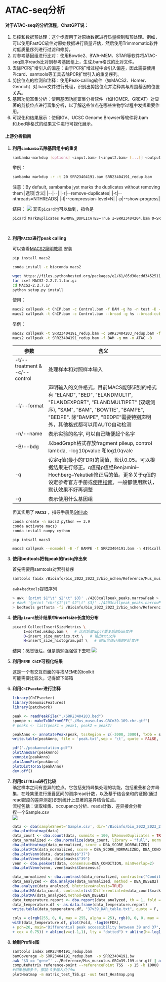 # ATAC-seq分析

#### 对于ATAC-seq的分析流程，ChatGPT说：
1. 质控和数据预处理：这个步骤用于对原始数据进行质量控制和预处理。例如，可以使用FastQC软件对原始数据进行质量评估，然后使用Trimmomatic软件对低质量序列进行过滤和修剪。
2. 对参考基因组进行比对：使用Bowtie2、BWA-MEM、STAR等软件将ATAC-seq测序reads比对到参考基因组上，生成.bam格式的比对文件。
3. 去除PCR扩增引入的偏差：由于PCR扩增过程中会引入偏差，因此需要使用Picard、samtools等工具去除PCR扩增引入的重复序列。
4. 剪接位点的检测和注释：使用Peak-calling软件（如MACS2、Homer、Genrich）对.bam文件进行处理，识别出剪接位点并注释其与周围基因的位置关系。
5. 基因功能富集分析：使用基因功能富集分析软件（如HOMER、GREAT）对显著的剪接位点进行富集分析，以了解这些位点在哪些生物学过程中发挥重要作用。
6. 可视化和结果展示：使用IGV、UCSC Genome Browser等软件将.bam和.bed等格式的结果文件进行可视化展示。

#### 上游分析指南
1. __利用`sambamba`去除基因组中的重复__
   ```sh
   sambamba-markdup [options] <input.bam> [<input2.bam> [...]] <output.bam>
   ```
   举例：
   ```sh
   sambamba markdup -r -t 20 SRR23404191.bam SRR23404191_redup.bam
   ```
   注意：By default, sambamba jyst marks the duplicates without removing them
   |选项|含义|
   |--|--|
   |-r|--remove-duplicates|
   |-t|--nthreads=NTHREADS|
   |-l|--compression-level=N|
   |-p|--show-progress|
   
   结果：
   ![](./img/2023-03-15-11-01-34.png)
   其实`picard`也可以做到，指令是
   ```sh
   picard MarkDuplicates REMOVE_DUPLICATES=True I=SRR23404204.bam O=SRR23404204_dedup.bam M=SRR23404204_dedup.txt
   ```
<br>

2. __利用`MACS2`进行peak calling__

   可以查看[MACS2简明教程](https://www.jianshu.com/p/21e8c51fca23)
   安装
   ```sh
   pip install macs2
   ```
   ```sh
   conda install -c bioconda macs2
   ```
   ```sh
   wget https://files.pythonhosted.org/packages/e2/61/85d30ecdd34525113e28cb0c5a9f393f93578165f8d848be5925c0208dfb/MACS2-2.2.7.1.tar.gz
   tar zxvf MACS2-2.2.7.1.tar.gz
   cd MACS2-2.2.7.1/
   python setup.py install
   ```
   使用：
   ```sh
   macs2 callpeak -t ChIP.bam -c Control.bam -f BAM -g hs -n test -B -q 0.01 #常规的peak calling - 转录因子(结合位置较窄)
   macs2 callpeak -t ChIP.bam -c Control.bam --broad -g hs --broad-cutoff 0.1 #较宽的peak calling - 组蛋白(结合位置较宽)
   ```
   举例：
   ```sh
   macs2 callpeak -t SRR23404191_redup.bam -c SRR23404203_redup.bam -f BAM -g mm -n ATAC -B -q 0.01
   macs2 callpeak -t SRR23404191_redup.bam -f BAM -g mm -n ATAC -B
   ```
   |参数|含义|
   |--|--|
   |-t/--treatment & -c/--control|处理样本和对照样本输入|
   |-f/--format|声明输入的文件格式，目前MACS能够识别的格式有 "ELAND", "BED", "ELANDMULTI", "ELANDEXPORT", "ELANDMULTIPET" (双端测序), "SAM", "BAM", "BOWTIE", "BAMPE", "BEDPE". 除"BAMPE", "BEDPE"需要特别声明外，其他格式都可以用AUTO自动检测|
   |-n/--name|表示实验的名字, 可以自己随便起个名字|
   |-B/--bdg|以bedGraph格式存放fragment pileup, control lambda, -log10pvalue 和log10qvale|
   |-q|设定q值(最小的FDR)的阈值，默认0.05。可以根据结果进行修正。q值是p值经Benjamini–Hochberg–Yekutieli修正后的值。更多关于q值的设定参考官方手册或[使用指南](https://www.jianshu.com/p/6a975f0ea65a)，一般都使用默认，默认效果不好再调整|
   |-g|表示使用什么基因组|

   但其实用了 __`MACS3`__ ，指导手册见[GitHub](https://github.com/macs3-project/MACS/blob/master/docs/source/docs/callpeak.md)
   ```sh
   conda create -n macs3 python == 3.9
   conda activate macs3
   conda install numpy cython

   pip intsall macs3
   ```
   
   ```sh
   macs3 callpeak --nomodel -B -f BAMPE -t SRR23404191.bam -n 4191callpeak --nolambda --gsize mm 
   ```

4. __使用bedtools把有peak的fastq拎出来__

   首先需要用samtools对索引排序
   ```sh
   samtools faidx /Bioinfo/bio_2022_2023_2/bio_nchen/Reference/Mus_musculus.GRCm39.dna.primary_assembly.fa
   ```
   `awk`+`bedtools`提取序列
   ```sh
   > awk '{print $1"\t" $2"\t" $3}' ./4203callpeak_peaks.narrowPeak > SRR23404203.bed
   > #awk '{print "chr"$1"\t" $2"\t" $3}' ./4203callpeak_peaks.narrowPeak > SRR23404203.bed
   > bedtools getfasta -fi /Bioinfo/bio_2022_2023_2/bio_nchen/Reference/Mus_musculus.GRCm39.dna.primary_assembly.fa -fo SRR23404191.fa -bed SRR23404191.bed
   ```

5. __使用`picard`统计结果中insertsize长度的分布__ <br>
   ```sh
   picard CollectInsertSizeMetrics \
        I=sorted.mkdup.bam \   # 比对后取出pcr重复后的bam文件
        O=insert_size_metrics.txt \   # 输出txt文件
        H=insert_size_histogram.pdf \   # 输出含统计图的Pdf文件
   ```
   结果：感觉很烂，但是勉勉强强做下去吧
   ![](./img/2023-03-16-21-15-05.png)

6. __利用`MEME ChIP`可视化结果__ 

   这是一个有交互页面的寻找MEME的toolkit<br>
   可能需要比较久，记得留下邮箱

7. __利用`ChIPseeker`进行注释__ <br>
   ```r
   library(ChIPseeker)
   library(GenomicFeatures)
   library(patchwork)

   peak <- readPeakFile("./SRR23404203.bed")
   spompe <- makeTxDbFromGFF("./Mus_musculus.GRCm39.109.chr.gtf")
   # peaks <- list(peak1 = peak1, peak2 = peak2)

   peakAnno <- annotatePeak(peak, tssRegion = c(-3000, 3000), TxDb = spompe)
   write.table(peakAnno, file = 'peak.txt',sep = '\t', quote = FALSE, row.names = FALSE)

   pdf("./peakannotation.pdf")
   plotAnnoBar(peakAnno)
   vennpie(peakAnno)
   plotAnnoPie(peakAnno)
   plotDistToTSS(peakAnno)
   dev.off()
   ```

8. __利用`DiffBind`进行比较__ <br>
   确定样本之间有差异的位点。它包括支持峰集处理的功能，包括重叠和合并峰集，在峰集里进行重叠区间的测序read计数，以及基于结合亲和的证据(通过read密度的差异测定)识别统计上显著的差异结合位点。<br>
   流程包括：读取峰集、occupancy分析、reads计数、差异接合分析<br>
   捏一个Sample.csv<br>
   ![](./img/2023-04-09-10-07-21.png)
   ```R
   data <- dba(sampleSheet='Sample.csv', dir="/Bioinfo/bio_2022_2023_2/bio_nchen/ATAC-analysis/")
   dba.plotHeatmap(data)
   data_count <- dba.count(data, summits = 100, bRemoveDuplicates = TRUE, score=DBA_SCORE_READS)
   data_normalized <- dba.normalize(data_count, library = "full", normalize = "RLE",  method=DBA_DESEQ2)
   dba.plotHeatmap(data_normalized, score = DBA_SCORE_NORMALIZED)
   dba.plotPCA(data_normalized, score = DBA_SCORE_NORMALIZED, DBA_CONDITION, label = DBA_ID)
   dba.plotVenn(data, data$masks$"37")
   dba.plotVenn(data, data$masks$"39")
   venn <- dba.peakset(data, consensus=DBA_CONDITION, minOverlap=2) 
   dba.plotVenn(venn, venn$masks$Consensus)
   ```
   ```R
   data_normalized <- dba.contrast(data_normalized, contrast=c("Condition","39","37"))
   data_analyzed <- dba.analyze(data_normalized, method = DBA_DESEQ2)
   dba.analyze(data_analyzed, bRetrieveAnalysis=TRUE)
   dba.plotMA(data_count, contrast=list(Differentiated=data_count$masks$39), bNormalized=FALSE, sub="Non-Normalized") #未标准化，图有点丑
   dba.plotMA(data_analyzed,method=DBA_DESEQ2)
   data_temperature.report <- dba.report(data_analyzed, th = 1, fold = 0, method = DBA_DESEQ2, bCounts = T)
   data_temperature.df <- as.data.frame(data_temperature.report)
   write.table(data_temperature.df, "37v39_DAR_table.txt", quote = F, row.names = F)

   cols = c(rgb(255, 0, 0, max = 255, alpha = 25), rgb(0, 0, 0, max = 255, alpha = 25))
   with(data_temperature.df, plot(Fold, -log10(FDR), 
   + pch=20, main="Differential peak accessibility between 39 and 37", col = ifelse(FDR<0.05 & abs(Fold)>1, "red", "black"), 
   + cex = 0.75)) + abline(v=c(-1,1), lty = "dotted") + abline(h=-log10(0.05), lty = dotted")
   ```

9. __绘制Profile图__
   ```sh
   samtools index SRR23404191_redup.bam
   bamCoverage -b SRR23404191_redup.bam  -o SRR23404191.bw
   awk '$3 == "gene"' ../Reference/Mus_musculus.GRCm39.109.chr.gtf | awk 'BEGIN{FS="\t|=|;";OFS="\t"}{print $1,$4-1,$4}'>gene.bed
   computeMatrix reference-point --referencePoint TSS  -p 15 -b 10000 -a 10000 -R gene.bed -S SRR23404191.bw --skipZeros  -o matrix_test_TSS.gz --outFileSortedRegions regions_test_genes.bed 
   #如果想画多个，那就-S多输入几个bw
   plotHeatmap -m matrix_test_TSS.gz -out test_Heatmap.png
   ```

   

